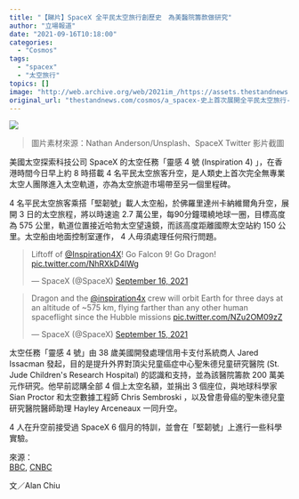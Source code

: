 ```yaml
---
title: "【睇片】SpaceX 全平民太空旅行創歷史　為美醫院籌款做研究"
author: "立場報道"
date: "2021-09-16T10:18:00"
categories:
  - "Cosmos"
tags:
  - "spacex"
  - "太空旅行"
topics: []
image: "http://web.archive.org/web/2021im_/https://assets.thestandnews.com/media/photos/20210916-05.png"
original_url: "thestandnews.com/cosmos/a_spacex-史上首次展開全平民太空旅行-為美醫院籌款做研究"
---
```

![](http://web.archive.org/web/2021im_/https://assets.thestandnews.com/media/photos/20210916-05.png)
> 圖片素材來源：Nathan Anderson/Unsplash、SpaceX Twitter 影片截圖

美國太空探索科技公司 SpaceX 的太空任務「靈感 4 號 (Inspiration 4) 」，在香港時間今日早上約 8 時搭載 4 名平民太空旅客升空，是人類史上首次完全無專業太空人團隊進入太空軌道，亦為太空旅遊市場帶至另一個里程碑。

4 名平民太空旅客乘搭「堅韌號」載人太空船，於佛羅里達州卡納維爾角升空，展開 3 日的太空旅程，將以時速逾 2.7 萬公里，每90分鐘環繞地球一圈，目標高度為 575 公里，軌道位置接近哈勃太空望遠鏡，而該高度距離國際太空站約 150 公里。太空船由地面控制室運作， 4 人毋須處理任何飛行問題。

> Liftoff of [@Inspiration4X](http://web.archive.org/web/20210917140758/https://twitter.com/inspiration4x?ref_src=twsrc%5Etfw)! Go Falcon 9! Go Dragon! [pic.twitter.com/NhRXkD4IWg](http://web.archive.org/web/20210917140758/https://t.co/NhRXkD4IWg)
> 
> — SpaceX (@SpaceX) [September 16, 2021](http://web.archive.org/web/20210917140758/https://twitter.com/SpaceX/status/1438292412820979712?ref_src=twsrc%5Etfw)

> Dragon and the [@inspiration4x](http://web.archive.org/web/20210917140758/https://twitter.com/inspiration4x?ref_src=twsrc%5Etfw) crew will orbit Earth for three days at an altitude of ~575 km, flying farther than any other human spaceflight since the Hubble missions [pic.twitter.com/NZu2OM09zZ](http://web.archive.org/web/20210917140758/https://t.co/NZu2OM09zZ)
> 
> — SpaceX (@SpaceX) [September 15, 2021](http://web.archive.org/web/20210917140758/https://twitter.com/SpaceX/status/1438285724407644161?ref_src=twsrc%5Etfw)

太空任務「靈感 4 號」由 38 歲美國開發處理信用卡支付系統商人 Jared Issacman 發起，目的是提升外界對頂尖兒童癌症中心聖朱德兒童研究醫院 (St. Jude Children's Research Hospital) 的認識和支持，並為該醫院籌款 200 萬美元作研究。他早前認購全部 4 個上太空名額，並捐出 3 個座位，與地球科學家 Sian Proctor 和太空數據工程師 Chris Sembroski ，以及曾患骨癌的聖朱德兒童研究醫院醫師助理 Hayley Arceneaux 一同升空。

4 人在升空前接受過 SpaceX 6 個月的特訓，並會在「堅韌號」上進行一些科學實驗。

來源：  
[BBC](http://web.archive.org/web/20210917140758/https://www.bbc.com/news/science-environment-58561621), [CNBC](http://web.archive.org/web/20210917140758/https://www.cnbc.com/2021/09/15/watch-spacex-inspiration4-launch-live-updates.html)

文／Alan Chiu